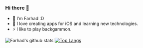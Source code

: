 ### Hi there 👋


- 🔭 I’m Farhad :D 
- 👯 I love creating apps for iOS and learning new technologies.
- ⚡ I like to play backgammon.


![Farhad's github stats](https://github-readme-stats.vercel.app/api?username=farhad1985&show_icons=true&theme=buefy&show_icons=true&count_private=true) [![Top Langs](https://github-readme-stats.vercel.app/api/top-langs/?username=farhad1985&layout=compact)](https://github.com/anuraghazra/github-readme-stats)
